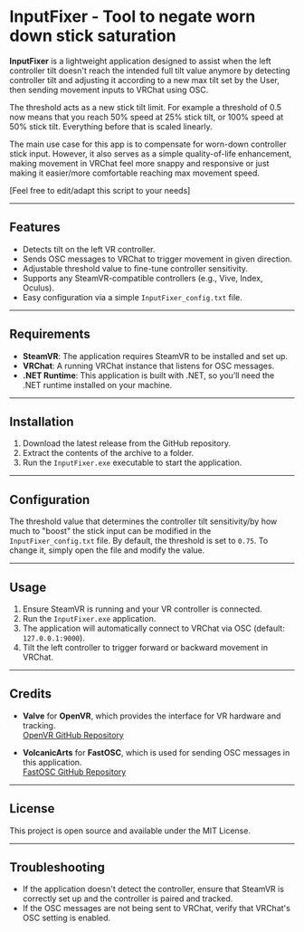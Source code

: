 # InputFixer - Tool to negate worn down stick saturation
**InputFixer** is a lightweight application designed to assist when the left controller tilt doesn't reach the intended full tilt value anymore by detecting controller tilt and adjusting it according to a new max tilt set by the User, then sending movement inputs to VRChat using OSC.

The threshold acts as a new stick tilt limit.
For example a threshold of 0.5 now means that you reach 50% speed at 25% stick tilt, or 100% speed at 50% stick tilt. Everything before that is scaled linearly.

The main use case for this app is to compensate for worn-down controller stick input. However, it also serves as a simple quality-of-life enhancement, making movement in VRChat feel more snappy and responsive or just making it easier/more comfortable reaching max movement speed.

[Feel free to edit/adapt this script to your needs]

---

## Features
- Detects tilt on the left VR controller.
- Sends OSC messages to VRChat to trigger movement in given direction.
- Adjustable threshold value to fine-tune controller sensitivity.
- Supports any SteamVR-compatible controllers (e.g., Vive, Index, Oculus).
- Easy configuration via a simple `InputFixer_config.txt` file.

---

## Requirements
- **SteamVR**: The application requires SteamVR to be installed and set up.
- **VRChat**: A running VRChat instance that listens for OSC messages.
- **.NET Runtime**: This application is built with .NET, so you’ll need the .NET runtime installed on your machine.

---

## Installation
1. Download the latest release from the GitHub repository.
2. Extract the contents of the archive to a folder.
3. Run the `InputFixer.exe` executable to start the application.

---

## Configuration
The threshold value that determines the controller tilt sensitivity/by how much to "boost" the stick input can be modified in the `InputFixer_config.txt` file. By default, the threshold is set to `0.75`. To change it, simply open the file and modify the value.

---


## Usage
1. Ensure SteamVR is running and your VR controller is connected.
2. Run the `InputFixer.exe` application.
3. The application will automatically connect to VRChat via OSC (default: `127.0.0.1:9000`).
4. Tilt the left controller to trigger forward or backward movement in VRChat.

---

## Credits
- **Valve** for **OpenVR**, which provides the interface for VR hardware and tracking.  
  [OpenVR GitHub Repository](https://github.com/ValveSoftware/openvr)
  
- **VolcanicArts** for **FastOSC**, which is used for sending OSC messages in this application.  
  [FastOSC GitHub Repository](https://github.com/VolcanicArts/FastOSC)

---

## License
This project is open source and available under the MIT License.

---

## Troubleshooting
- If the application doesn't detect the controller, ensure that SteamVR is correctly set up and the controller is paired and tracked.
- If the OSC messages are not being sent to VRChat, verify that VRChat's OSC setting is enabled.
